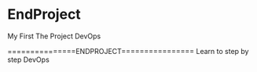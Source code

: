 # EndProject 
My First The Project DevOps

===============ENDPROJECT================
Learn to step by step DevOps
